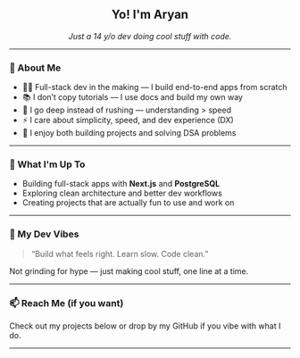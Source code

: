 <h2 align="center">Yo! I'm Aryan</h2>
<p align="center">
  <i>Just a 14 y/o dev doing cool stuff with code.</i>
</p>

---

### 🚀 About Me

- 🧑‍💻 Full-stack dev in the making — I build end-to-end apps from scratch
- 📚 I don’t copy tutorials — I use docs and build my own way
- 🧠 I go deep instead of rushing — understanding > speed
- ⚡ I care about simplicity, speed, and dev experience (DX)
- 🧩 I enjoy both building projects and solving DSA problems

---

### 🔭 What I'm Up To

- Building full-stack apps with **Next.js** and **PostgreSQL**
- Exploring clean architecture and better dev workflows
- Creating projects that are actually fun to use and work on

---

### 🧘 My Dev Vibes

> “Build what feels right. Learn slow. Code clean.”

Not grinding for hype — just making cool stuff, one line at a time.

---

### 📫 Reach Me (if you want)
Check out my projects below or drop by my GitHub if you vibe with what I do.

---
